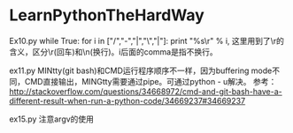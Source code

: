 # LearnPythonTheHardWay
Ex10.py 
while True:
    for i in ["/","-","|","\\","|"]:
        print "%s\r" % i,
这里用到了\r的含义，区分\r(回车)和\n(换行)。i后面的comma是指不换行。

ex11.py
MINtty(git bash)和CMD运行程序顺序不一样，因为buffering mode不同，CMD直接输出，MINGtty需要通过pipe。可通过python - u解决。
参考：http://stackoverflow.com/questions/34668972/cmd-and-git-bash-have-a-different-result-when-run-a-python-code/34669237#34669237

ex15.py
注意argv的使用